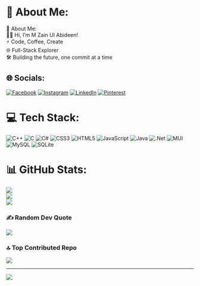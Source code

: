 # 💫 About Me:
 💫 About Me:<br>👨‍💻 Hi, I’m  M Zain Ul Abideen!<br>⚡ Code, Coffee, Create<br>🌐 Full-Stack Explorer<br>🛠️ Building the future, one commit at a time


## 🌐 Socials:
[![Facebook](https://img.shields.io/badge/Facebook-%231877F2.svg?logo=Facebook&logoColor=white)](https://facebook.com/M.Zainulabdeenoffical.pk) [![Instagram](https://img.shields.io/badge/Instagram-%23E4405F.svg?logo=Instagram&logoColor=white)](https://instagram.com/m.zainulabdeenoffical) [![LinkedIn](https://img.shields.io/badge/LinkedIn-%230077B5.svg?logo=linkedin&logoColor=white)](https://linkedin.com/in/zain-ul-abdeen-130bab244) [![Pinterest](https://img.shields.io/badge/Pinterest-%23E60023.svg?logo=Pinterest&logoColor=white)](https://pinterest.com/zu4425) 

# 💻 Tech Stack:
![C++](https://img.shields.io/badge/c++-%2300599C.svg?style=for-the-badge&logo=c%2B%2B&logoColor=white) ![C](https://img.shields.io/badge/c-%2300599C.svg?style=for-the-badge&logo=c&logoColor=white) ![C#](https://img.shields.io/badge/c%23-%23239120.svg?style=for-the-badge&logo=csharp&logoColor=white) ![CSS3](https://img.shields.io/badge/css3-%231572B6.svg?style=for-the-badge&logo=css3&logoColor=white) ![HTML5](https://img.shields.io/badge/html5-%23E34F26.svg?style=for-the-badge&logo=html5&logoColor=white) ![JavaScript](https://img.shields.io/badge/javascript-%23323330.svg?style=for-the-badge&logo=javascript&logoColor=%23F7DF1E) ![Java](https://img.shields.io/badge/java-%23ED8B00.svg?style=for-the-badge&logo=openjdk&logoColor=white) ![.Net](https://img.shields.io/badge/.NET-5C2D91?style=for-the-badge&logo=.net&logoColor=white) ![MUI](https://img.shields.io/badge/MUI-%230081CB.svg?style=for-the-badge&logo=mui&logoColor=white) ![MySQL](https://img.shields.io/badge/mysql-4479A1.svg?style=for-the-badge&logo=mysql&logoColor=white) ![SQLite](https://img.shields.io/badge/sqlite-%2307405e.svg?style=for-the-badge&logo=sqlite&logoColor=white)
# 📊 GitHub Stats:
![](https://github-readme-stats.vercel.app/api?username=Zainulabdeenoffical&theme=radical&hide_border=false&include_all_commits=true&count_private=true)<br/>
![](https://github-readme-streak-stats.herokuapp.com/?user=Zainulabdeenoffical&theme=radical&hide_border=false)<br/>
![](https://github-readme-stats.vercel.app/api/top-langs/?username=Zainulabdeenoffical&theme=radical&hide_border=false&include_all_commits=true&count_private=true&layout=compact)

### ✍️ Random Dev Quote
![](https://quotes-github-readme.vercel.app/api?type=horizontal&theme=radical)

### 🔝 Top Contributed Repo
![](https://github-contributor-stats.vercel.app/api?username=Zainulabdeenoffical&limit=5&theme=radical&combine_all_yearly_contributions=true)

---
[![](https://visitcount.itsvg.in/api?id=Zainulabdeenoffical&icon=0&color=13)](https://visitcount.itsvg.in)

<!-- Proudly created with GPRM ( https://gprm.itsvg.in ) -->

    

    
